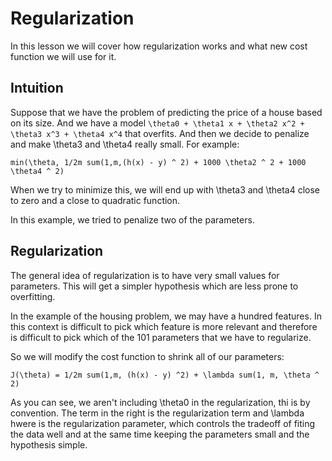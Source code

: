 # Regularization

In this lesson we will cover how regularization works and what new cost function we will use for it.

## Intuition

Suppose that we have the problem of predicting the price of a house based on its size. And we have a model `\theta0 + \theta1 x + \theta2 x^2 + \theta3 x^3 + \theta4 x^4` that overfits. And then we decide to penalize and make \theta3 and \theta4 really small. For example:

```
min(\theta, 1/2m sum(1,m,(h(x) - y) ^ 2) + 1000 \theta2 ^ 2 + 1000 \theta4 ^ 2)
```

When we try to minimize this, we will end up with \theta3 and \theta4 close to zero and a close to quadratic function.

In this example, we tried to penalize two of the parameters.

## Regularization

The general idea of regularization is to have very small values for parameters. This will get a simpler hypothesis which are less prone to overfitting.

In the example of the housing problem, we may have a hundred features. In this context is difficult to pick which feature is more relevant and therefore is difficult to pick which of the 101 parameters that we have to regularize.

So we will modify the cost function to shrink all of our parameters:

```
J(\theta) = 1/2m sum(1,m, (h(x) - y) ^2) + \lambda sum(1, m, \theta ^ 2)
```

As you can see, we aren't including \theta0 in the regularization, thi is by convention. The term in the right is the regularization term and \lambda hwere is the regularization parameter, which controls the tradeoff of fiting the data well and at the same time keeping the parameters small and the hypothesis simple.
